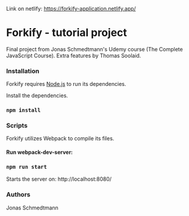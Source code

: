 Link on netlify: https://forkify-application.netlify.app/

# Forkify - tutorial project

Final project from Jonas Schmedtmann's Udemy course (The Complete JavaScript Course). Extra features by Thomas Soolaid.


### Installation

Forkify requires [Node.js](https://nodejs.org/) to run its dependencies.

Install the dependencies.

### `npm install`



### Scripts

Forkify utilizes Webpack to compile its files.

#### Run webpack-dev-server:

### `npm run start`

Starts the server on: http://localhost:8080/



### Authors

Jonas Schmedtmann


